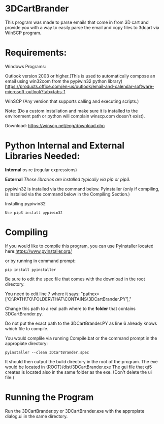 # 3DCartBrander
This program was made to parse emails that come in from 3D cart and provide you with a way to easily parse the email and copy files to 3dcart via WinSCP program.

# Requirements:

Windows Programs:

Outlook version 2003 or higher.(This is used to automatically compose an email using win32com from the pypiwin32 python library)
https://products.office.com/en-us/outlook/email-and-calendar-software-microsoft-outlook?tab=tabs-1

WinSCP (Any version that supports calling and executing scripts.)

Note:
(Do a custom installation and make sure it is installed to the environment path or python will complain winscp.com doesn't exist).

Download:
https://winscp.net/eng/download.php

# Python Internal and External Libraries Needed:

__Internal__
os
re (regular expressions)

__External__
_These libraries are installed typically via pip or pip3._

pypiwin32 is installed via the command below.
Pyinstaller (only if compiling, is installed via the command below in the Compiling Section.)

Installing pypiwin32
```
Use pip3 install pypiwin32
```

# Compiling
If you would like to compile this program, you can use PyInstaller located here:https://www.pyinstaller.org/

or by running in command prompt:
```
pip install pyinstaller
```
Be sure to edit the spec file that comes with the download in the root directory.

You need to edit line 7 where it says: "pathex=['C:\\PATH\\TO\\FOLDER\\THAT\\CONTAINS\\3DCartBrander.PY'],"

Change this path to a real path where to the __folder__ that contains 3DCartBrander.py.

Do not put the exact path to the 3DCartBrander.PY as line 6 already knows which file to compile.


You would complile via running Compile.bat or the command prompt in the appropiate directory:
```
pyinstaller --clean 3DCartBrander.spec
```

It should then output the build directory in the root of the program.
The exe would be located in {ROOT}/dist/3DCartBrander.exe
The gui file that qt5 creates is located also in the same folder as the exe. (Don't delete the ui file.)

# Running the Program
Run the 3DCartBrander.py or 3DCartBrander.exe with the appropiate dialog.ui in the same directory.
